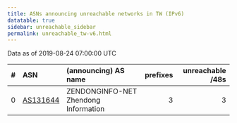 ```yaml
---
title: ASNs announcing unreachable networks in TW (IPv6)
datatable: true
sidebar: unreachable_sidebar
permalink: unreachable_tw-v6.html
---
```


Data as of 2019-08-24 07:00:00 UTC


<div class="datatable-begin"></div>

|   # | ASN                                      | (announcing) AS name                 |   prefixes |   unreachable /48s |
|----:|:-----------------------------------------|:-------------------------------------|-----------:|-------------------:|
|   0 | [AS131644](unreachable_AS131644-v6.html) | ZENDONGINFO-NET Zhendong Information |          3 |                  3 |

<div class="datatable-end"></div>